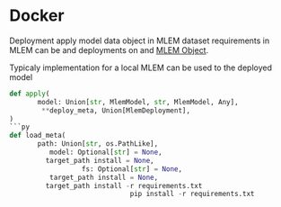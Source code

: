 # Docker

Deployment apply model data object in MLEM dataset requirements in MLEM can be and deployments on and
[MLEM Object](/doc/user-guide/deploying).

Typicaly implementation for a local MLEM can be used to the deployed model

```py
def apply(
       model: Union[str, MlemModel, str, MlemModel, Any],
        **deploy_meta, Union[MlemDeployment],
)
```py
def load_meta(
       path: Union[str, os.PathLike],
          model: Optional[str] = None,
         target_path install = None,
                  fs: Optional[str] = None,
          target_path install = None,
         target_path install -r requirements.txt
                              pip install -r requirements.txt
                                                                                                                                                                                                                                                                                                                              